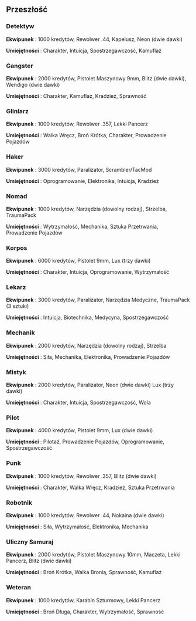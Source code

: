 <h2>Przeszłość</h2>

<h3>Detektyw</h3>

**Ekwipunek** : 1000 kredytów, Rewolwer .44, Kapelusz, Neon (dwie dawki)

**Umiejętności** : Charakter, Intuicja, Spostrzegawczość, Kamuflaż

<h3>Gangster</h3>

**Ekwipunek** : 2000 kredytów, Pistolet Maszynowy 9mm, Blitz (dwie dawki), Wendigo (dwie dawki)

**Umiejętności** : Charakter, Kamuflaż, Kradzież, Sprawność

<h3>Gliniarz</h3>

**Ekwipunek** : 1000 kredytów, Rewolwer .357, Lekki Pancerz

**Umiejętności** : Walka Wręcz, Broń Krótka, Charakter, Prowadzenie Pojazdów

<h3>Haker</h3>

**Ekwipunek** : 3000 kredytów, Paralizator, Scrambler/TacMod

**Umiejętności** : Oprogramowanie, Elektronika, Intuicja, Kradzież

<h3>Nomad</h3>

**Ekwipunek** : 1000 kredytów, Narzędzia (dowolny rodzaj), Strzelba, TraumaPack

**Umiejętności** : Wytrzymałość, Mechanika, Sztuka Przetrwania, Prowadzenie Pojazdów

<h3>Korpos</h3>

**Ekwipunek** : 6000 kredytów, Pistolet 9mm, Lux (trzy dawki)

**Umiejętności** : Charakter, Intuicja, Oprogramowanie, Wytrzymałość

<h3>Lekarz</h3>

**Ekwipunek** : 3000 kredytów, Paralizator, Narzędzia Medyczne, TraumaPack (3 sztuki)

**Umiejętności** : Intuicja, Biotechnika, Medycyna, Spostrzegawczość

<h3>Mechanik</h3>

**Ekwipunek** : 2000 kredytów, Narzędzia (dowolny rodzaj), Strzelba

**Umiejętności** : Siła, Mechanika, Elektronika, Prowadzenie Pojazdów

<h3>Mistyk</h3>

**Ekwipunek** : 2000 kredytów, Paralizator, Neon (dwie dawki) Lux (trzy dawki)

**Umiejętności** : Charakter, Intuicja, Spostrzegawczość, Wola

<h3>Pilot</h3>

**Ekwipunek** : 4000 kredytów, Pistolet 9mm, Lux (dwie dawki)

**Umiejętności** : Pilotaż, Prowadzenie Pojazdów, Oprogramowanie, Spostrzegawczość

<h3>Punk</h3>

**Ekwipunek** : 1000 kredytów, Rewolwer .357, Blitz (dwie dawki)

**Umiejętności** : Charakter, Walka Wręcz, Kradzież, Sztuka Przetrwania

<h3>Robotnik</h3>

**Ekwipunek** : 1000 kredytów,  Rewolwer .44, Nokaina (dwie dawki)

**Umiejętności** : Siła, Wytrzymałość, Elektronika, Mechanika

<h3>Uliczny Samuraj</h3>

**Ekwipunek** : 2000 kredytów, Pistolet Maszynowy 10mm, Maczeta, Lekki Pancerz, Blitz (dwie dawki)

**Umiejętności** : Broń Krótka, Walka Bronią, Sprawność, Kamuflaż

<h3>Weteran</h3>

**Ekwipunek** : 1000 kredytów, Karabin Szturmowy, Lekki Pancerz

**Umiejętności** : Broń Długa, Charakter, Wytrzymałość, Sprawność
